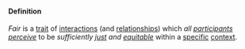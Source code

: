 #### Definition

*Fair* is a [trait](https://github.com/gcassel/Modular-Organization-Terminology/blob/master/terms/trait.md) of [interactions](https://github.com/gcassel/Modular-Organization-Terminology/blob/master/terms/interaction.md) (and [relationships](https://github.com/gcassel/Modular-Organization-Terminology/blob/master/terms/relate.md)) which *all [participants](https://github.com/gcassel/Modular-Organization-Terminology/blob/master/terms/participate.md) [perceive](https://github.com/gcassel/Modular-Organization-Terminology/blob/master/terms/perceive.md)* to be *sufficiently [just](https://github.com/gcassel/Modular-Organization-Terminology/blob/master/terms/just.md) and [equitable](https://github.com/gcassel/Modular-Organization-Terminology/blob/master/terms/equity.md)* within a [specific](https://github.com/gcassel/Modular-Organization-Terminology/blob/master/terms/specific.md) [context](https://github.com/gcassel/Modular-Organization-Terminology/blob/master/terms/context.md).
